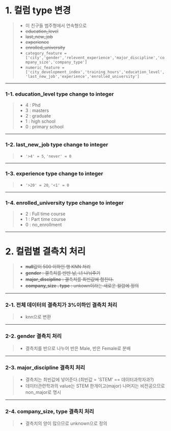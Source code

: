 # 1. **컬럼 type 변경**
> - 이 친구들 범주형에서 연속형으로
> - ~~education_level~~
> - ~~last_new_job~~
> - ~~experience~~
> - ~~enrolled_university~~
> - `category_feature = ['city','gender','relevent_experience','major_discipline','company_size','company_type']`
> - `numeric_feature = ['city_development_index','training_hours','education_level','last_new_job','experience','enrolled_university']`
------------
### 1-1. education_level type change to integer
> - 4 : Phd
> - 3 : masters
> - 2 : graduate
> - 1 : high school
> - 0 : primary school
------------
### 1-2. last_new_job type change to integer
> - `'>4' = 5`, `'never' = 0`
------------
### 1-3. experience type change to integer
> - `'>20' = 20`, `'<1' = 0`
------------
### 1-4. enrolled_university type change to integer
> - 2 : Full time course
> - 1 : Part time course
> - 0 : no_enrollment
------------
# 2. **컬럼별 결측치 처리**
> - ~~**null**값이 500 이하인 행 KNN 처리~~
> - ~~**gender** : 결측치를 반반 남, 녀 나눠주기~~
> - ~~**major_discipline** : 결측치를 최빈값에 합친다.~~
> - ~~**company_size . type** : unkown이라는 새로운 컬럼에 정의~~
------------
### 2-1. 전체 데이터의 결측치가 3%이하인 결측치 처리
> - knn으로 변환
------------
### 2-2. gender 결측치 처리
> - 결측치를 반으로 나누어 반은 Male, 반은 Female로 분배
------------
### 2-3. major_discipline 결측치 처리
> - 결측치는 최빈값에 넣어준다.(최빈값 = 'STEM' == 데이터과학자과?)
> - 데이터관련학과의 value는 STEM 한개이고(major) 나머지는 비전공으므로 non_major로 명시
------------
### 2-4. company_size, type 결측치 처리
> - 결측치의 양이 많으므로 unknown으로 정의
